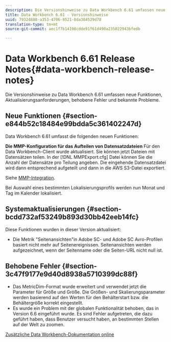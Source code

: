 ```yaml
---
description: Die Versionshinweise zu Data Workbench 6.61 umfassen neue Funktionen, Aktualisierungsanforderungen, behobene Fehler und bekannte Probleme.
title: Data Workbench 6.61 - Versionshinweise
uuid: 79324888-a353-4706-9521-8da384529d78
translation-type: tm+mt
source-git-commit: aec1f7b14198cdde91f61d490a235022943bfedb

---
```



# Data Workbench 6.61 Release Notes{#data-workbench-release-notes}

Die Versionshinweise zu Data Workbench 6.61 umfassen neue Funktionen, Aktualisierungsanforderungen, behobene Fehler und bekannte Probleme.

## Neue Funktionen {#section-e844b52c18484e99bdda5c361402247d}

Data Workbench 6.61 umfasst die folgenden neuen Funktionen:

**Die MMP-Konfiguration für das Aufteilen von Datensatzdateien** Für den Data Workbench-Client wurde aktualisiert. Sie können jetzt Dateien mit Datensätzen teilen. In der [!DNL MMPExport.cfg] Datei können Sie die Anzahl der Datensätze pro Teilung angeben. Die eingehende Datensatzdatei wird dann entsprechend aufgeteilt und dann in die AWS S3-Datei exportiert.

Siehe [MMP-Integration](/help/home/c-get-started/c-exp-data-seg-exp/c-mmp-integration.md).

Bei Auswahl eines bestimmten Lokalisierungsprofils werden nun Monat und Tag im Kalender lokalisiert.

## Systemaktualisierungen {#section-bcdd732af53249b893d30bb42eeb14fc}

Diese Funktionen wurden in dieser Version aktualisiert:

* Die Metrik &quot;Seitenansichten&quot;in Adobe SC- und Adobe SC Avro-Profilen basiert nicht mehr auf Seitenereignissen. Seitenansichten werden aufgezeichnet, wenn der Seitenname oder die Seiten-URL nicht null ist.

## Behobene Fehler {#section-3c47f9177e9d40d8938a5710399dc88f}

* Das MetricDim-Format wurde erweitert und verwendet jetzt die Parameter für Größe und Größe. Die Größen- und Skalierungsparameter werden basierend auf den Werten für den Behälterstart bzw. die Behältergröße korrekt eingestellt.
* Es wurde ein Problem mit der globalen Funktionalität behoben, das in Version 6.6 eingeführt wurde. Es sind Fehler aufgetreten, die dazu geführt haben, dass Benutzer versucht haben, an bestimmten Stellen auf der Welt zu zoomen.

[Zusätzliche Data Workbench-Dokumentation online](/help/home/home.md)
